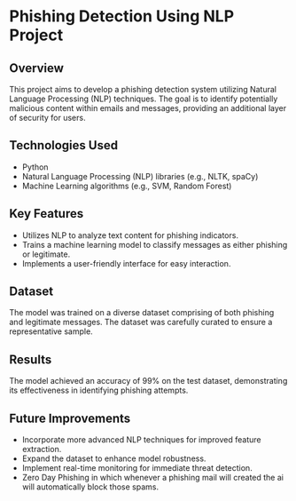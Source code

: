 # Phishing Detection Using NLP Project

## Overview

This project aims to develop a phishing detection system utilizing Natural Language Processing (NLP) techniques. The goal is to identify potentially malicious content within emails and messages, providing an additional layer of security for users.

## Technologies Used

- Python
- Natural Language Processing (NLP) libraries (e.g., NLTK, spaCy)
- Machine Learning algorithms (e.g., SVM, Random Forest)

## Key Features

- Utilizes NLP to analyze text content for phishing indicators.
- Trains a machine learning model to classify messages as either phishing or legitimate.
- Implements a user-friendly interface for easy interaction.

## Dataset

The model was trained on a diverse dataset comprising of both phishing and legitimate messages. The dataset was carefully curated to ensure a representative sample.

## Results

The model achieved an accuracy of 99% on the test dataset, demonstrating its effectiveness in identifying phishing attempts.

## Future Improvements

- Incorporate more advanced NLP techniques for improved feature extraction.
- Expand the dataset to enhance model robustness.
- Implement real-time monitoring for immediate threat detection.
- Zero Day Phishing in which whenever a phishing mail will created the ai will automatically block those spams.
